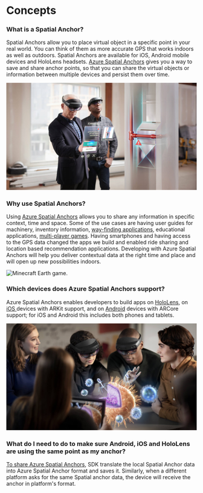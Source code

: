 # Concepts



### What is a Spatial Anchor?

 Spatial Anchors allow you to place virtual object in a specific point in your real world. You can think of them as more accurate GPS that works indoors as well as outdoors. Spatial Anchors are available for iOS, Android mobile devices and HoloLens headsets. [Azure Spatial Anchors](https://docs.microsoft.com/azure/spatial-anchors/overview?WT.mc_id=talksAndWorkshops-github-ayyonet) gives you a way to save and share anchor points, so that you can share the virtual objects or information between multiple devices and persist them over time.

![Azure Spatial Anchors allow you to display data in the right context.](../../../.gitbook/assets/asacontext.jpg)

### Why use Spatial Anchors? 

Using [Azure Spatial Anchors](https://docs.microsoft.com/azure/spatial-anchors/overview?WT.mc_id=github-mixedrealitycurriculum-ayyonet) allows you to share any information in specific context, time and space. Some of the use cases are having user guides for machinery, inventory information, [way-finding applications](https://docs.microsoft.com/azure/spatial-anchors/concepts/anchor-relationships-way-finding?WT.mc_id=github-mixedrealitycurriculum-ayyonet), educational applications, [multi-player games](https://news.microsoft.com/features/beyond-the-blocks-how-the-latest-technology-made-minecraft-earth-a-reality/?WT.mc_id=github-mixedrealitycurriculum-ayyonet). Having smartphones and having access to the GPS data changed the apps we build and enabled ride sharing and location based recommendation applications. Developing with Azure Spatial Anchors will help you deliver contextual data at the right time and place and will open up new possibilities indoors.

![Minecraft Earth game.](../../../.gitbook/assets/minecraftearth.gif)

### **Which devices does Azure Spatial Anchors support?**

Azure Spatial Anchors enables developers to build apps on [HoloLens](https://docs.microsoft.com/azure/spatial-anchors/quickstarts/get-started-hololens?WT.mc_id=github-mixedrealitycurriculum-ayyonet), on[ iOS ](https://docs.microsoft.com/azure/spatial-anchors/quickstarts/get-started-ios?tabs=openproject-swift&WT.mc_id=github-mixedrealitycurriculum-ayyonet)devices with ARKit support, and on [Android](https://docs.microsoft.com/azure/spatial-anchors/quickstarts/get-started-android?tabs=openproject-java&WT.mc_id=github-mixedrealitycurriculum-ayyonet) devices with ARCore support; for iOS and Android this includes both phones and tablets. 

![Azure Spatial Anchors supports sharing on iOS Android and HoloLens devices.](../../../.gitbook/assets/asasharing.jpg)

### What do I need to do to make sure Android, iOS and HoloLens are using the same point as my anchor?

[To share Azure Spatial Anchors](https://docs.microsoft.com/azure/spatial-anchors/tutorials/tutorial-share-anchors-across-devices?tabs=VS%2CAndroid&WT.mc_id=github-mixedrealitycurriculum-ayyonet), SDK translate the local Spatial Anchor data into Azure Spatial Anchor format and saves it. Similarly, when a different platform asks for the same Spatial anchor data, the device will receive the anchor in platform's format. 

